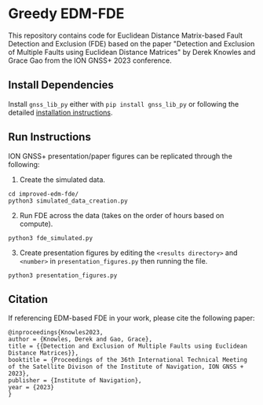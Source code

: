 # Greedy EDM-FDE

This repository contains code for Euclidean Distance Matrix-based Fault Detection and Exclusion (FDE) based on the paper "Detection and Exclusion of Multiple Faults using Euclidean Distance Matrices" by Derek Knowles and Grace Gao from the ION GNSS+ 2023 conference.

## Install Dependencies

Install ``gnss_lib_py`` either with ``pip install gnss_lib_py`` or
following the detailed [installation instructions](https://gnss-lib-py.readthedocs.io/en/latest/install.html).

## Run Instructions

ION GNSS+ presentation/paper figures can be replicated through the following:

1. Create the simulated data.
```
cd improved-edm-fde/
python3 simulated_data_creation.py
```
2. Run FDE across the data (takes on the order of hours based on compute).
```
python3 fde_simulated.py
```
3. Create presentation figures by editing the ``<results directory>`` and
``<number>`` in ``presentation_figures.py`` then running the file.
```
python3 presentation_figures.py
```


## Citation
If referencing EDM-based FDE in your work, please cite the following paper:
```
@inproceedings{Knowles2023,
author = {Knowles, Derek and Gao, Grace},
title = {{Detection and Exclusion of Multiple Faults using Euclidean Distance Matrices}},
booktitle = {Proceedings of the 36th International Technical Meeting of the Satellite Divison of the Institute of Navigation, ION GNSS + 2023},
publisher = {Institute of Navigation},
year = {2023}
}
```
